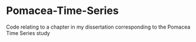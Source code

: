 # Pomacea-Time-Series
Code relating to a chapter in my dissertation corresponding to the Pomacea Time Series study
